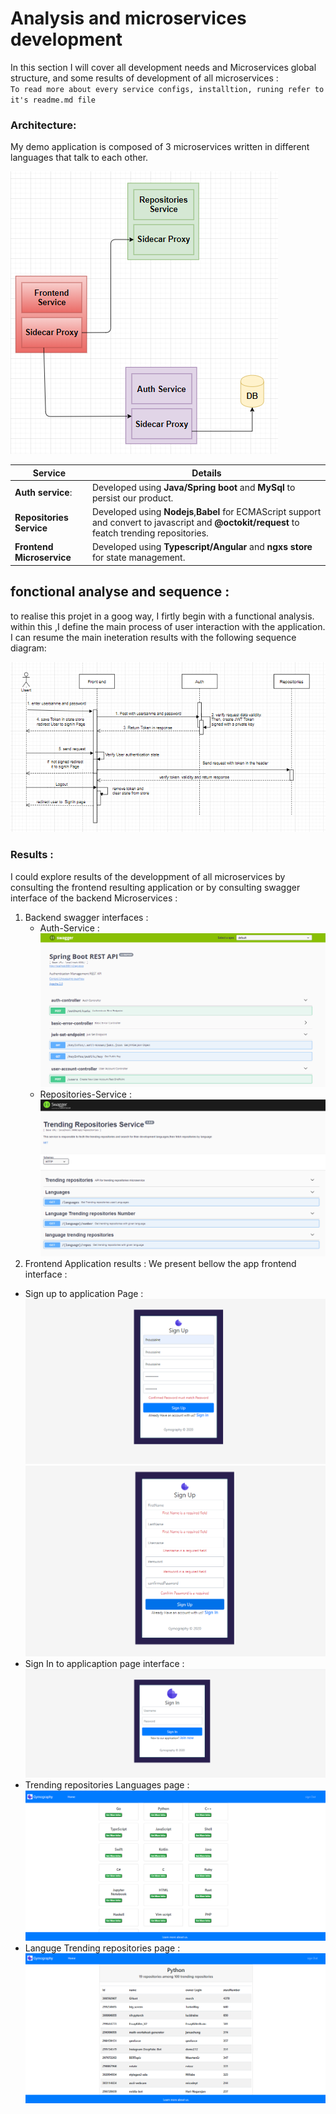 # Analysis and microservices development  

In this section I will cover all development needs and Microservices global structure, and some results of development of all microservices :
<br> `To read more about every service configs, installtion, runing refer to it's readme.md file`
### Architecture:
My demo application is composed of 3 microservices written in different languages that talk to each other.

![](../doc/imgs/services-communication.png)  

  Service  | Details
  ------------- | -------------
  **Auth service**: | Developed using **Java/Spring boot** and **MySql** to persist our product.  
  **Repositories Service** | Developed using **Nodejs**,**Babel** for ECMAScript  support and convert to javascript and **@octokit/request** to featch trending repositories.  
  **Frontend Microservice** | Developed using **Typescript/Angular** and **ngxs store** for state management.

## fonctional analyse and sequence :

to realise this projet in a goog way, I firtly begin with a functional analysis. within  this ,I define the main process of user interaction with the application. I can resume the main ineteration results  with the following sequence diagram:

![](../doc/imgs/sequence.png)    

### Results :
I could explore results of the developpment of all microservices by consulting the frontend resulting application or by consulting swagger interface of the backend Microservices :<br>
1. Backend swagger interfaces :
   - Auth-Service :
  ![](../doc/imgs/auth-swagger.png)   
   - Repositories-Service :
![](../doc/imgs/repositories-swagger.png)   
1.   Frontend Application results :
  We present bellow the app frontend interface :
  - Sign up to application Page :
  ![](../doc/imgs/singup.png)   
  ![](../doc/imgs/singupError.png) 
  - Sign In to applicaption page interface :
  ![](../doc/imgs/signin.png) 
  - Trending repositories Languages page :
  ![](../doc/imgs/trending-repositories-languages.png) 
  - Languge Trending repositories page :
  ![](../doc/imgs/language-repositories-info.png) 




